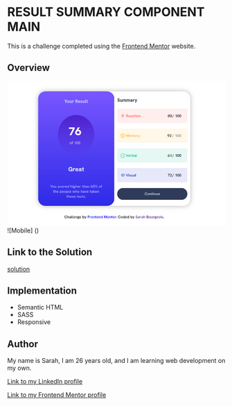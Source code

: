 # RESULT SUMMARY COMPONENT MAIN 

This is a challenge completed using the [Frontend Mentor](https://www.frontendmentor.io?ref=challenge) website.

## Overview

  ![Desktop](assets/capture/desktop.png)
  ![Mobile] ()

## Link to the Solution

[solution]()

## Implementation

- Semantic HTML
- SASS 
- Responsive

## Author

My name is Sarah, I am 26 years old, and I am learning web development on my own.

[Link to my LinkedIn profile](https://www.linkedin.com/in/sarah-bourgeois-a4a098243/)

[Link to my Frontend Mentor profile](https://www.frontendmentor.io/profile/Sarah2511)

